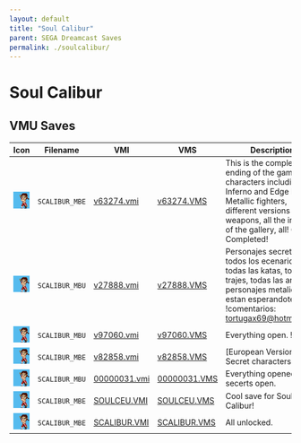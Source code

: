 ```yaml
---
layout: default
title: "Soul Calibur"
parent: SEGA Dreamcast Saves
permalink: ./soulcalibur/
---
```

# Soul Calibur

## VMU Saves

| Icon | Filename | VMI | VMS | Description |
|------|----------|-----|-----|-------------|
| ![Soul Calibur](../icons/SCALIBUR_MBE.GIF) | `SCALIBUR_MBE` | [v63274.vmi](v63274.vmi) | [v63274.VMS](v63274.VMS) | This is the complete ending of the game, all characters including Inferno and Edge Master! Metallic fighters, different versions of their weapons, all the images of the gallery, all! Game Completed!   |
| ![Soul Calibur](../icons/SCALIBUR_MBU.GIF) | `SCALIBUR_MBU` | [v27888.vmi](v27888.vmi) | [v27888.VMS](v27888.VMS) | Personajes secretos, todos los ecenarios, todas las katas, todos los trajes, todas las armas, personajes metalicos...! estan esperandote !comentarios: tortugax69@hotmail.com  |
| ![Soul Calibur](../icons/SCALIBUR_MBU.GIF) | `SCALIBUR_MBU` | [v97060.vmi](v97060.vmi) | [v97060.VMS](v97060.VMS) | Everything open. !!!!!!!  |
| ![Soul Calibur](../icons/SCALIBUR_MBE.GIF) | `SCALIBUR_MBE` | [v82858.vmi](v82858.vmi) | [v82858.VMS](v82858.VMS) | [European Version] Secret characters.  |
| ![Soul Calibur](../icons/SCALIBUR_MBU.GIF) | `SCALIBUR_MBU` | [00000031.vmi](00000031.vmi) | [00000031.VMS](00000031.VMS) | Everything opened, all secerts open.  |
| ![Soul Calibur](../icons/SCALIBUR_MBE.GIF) | `SCALIBUR_MBE` | [SOULCEU.VMI](SOULCEU.VMI) | [SOULCEU.VMS](SOULCEU.VMS) | Cool save for Soul Calibur! |
| ![Soul Calibur](../icons/SCALIBUR_MBE.GIF) | `SCALIBUR_MBE` | [SCALIBUR.VMI](SCALIBUR.VMI) | [SCALIBUR.VMS](SCALIBUR.VMS) | All unlocked. |
